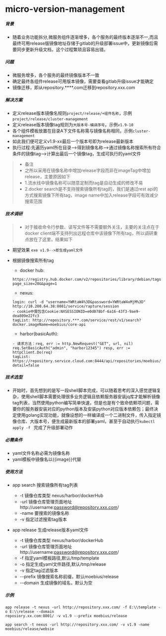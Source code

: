 # micro-version-management

##### 背景
 - 随着业务功能拆分,微服务组件逐渐增多，各个服务的最终版本逐渐不一,而且最终可用release版镜像地址存储于gitlab的升级部署issue中，更新镜像后需要同步更新升级文档，这个过程繁琐且容易出错。
 
##### 问题
 - 微服务增多，各个服务的最终镜像版本不一致
 - 确定最终各组件release可用版本镜像，需要查看gitlab升级issue才能确定
 - 镜像迁移，即从repository.****.com迁移到repository.xxx.com
 
##### 解决方案
 - 定义release版本镜像名规则`project/release/+组件名称`，示例`project/release/cluster-management`
 - 定义release版本镜像tag规则为`大版本号-编译序号`，示例`v1.9-10`
 - 各个组件模板放置在目录A下文件名称需与镜像名称相同，示例`cluster-management`
 - 如此我们便可定义v1.9-xx最后一个版本号即为release最新版本
 - 执行过程:先遍历yaml所在目录-->得到镜像名称-->通过镜像名称搜索所有符合条件的镜像tag-->计算出最后一个镜像tag，生成可执行的yaml文件
 >- 备注
 >- 之所以采用在镜像名称中增加release字段而非在imageTag中增加release，主要原因如下
 >- 1.流水线中镜像名称可以随意定制而tag是自动生成的修改不易
 >- 2.docker search是不支持搜索镜像所有tag的，我们是通过rest api的方式搜索镜像下所有tag，image name中加入release字段可有效减少搜索范围

##### 技术调研
  >- 对于接收命令行参数、读写文件等不需要额外关注，主要的关注点在于docker client端不支持列出远程仓库中该镜像下所有tag，所以调研重点放在了这里，结果如下
  
  - 期望效果 `exe v1.9-->即生成yaml文件`
  - 根据镜像搜索所有tag
    - docker hub:
    ```
    https://registry.hub.docker.com/v2/repositories/library/debian/tags?page_size=20&&page=1
    ```
    - nexus:
    ```
    login: curl -d "username=YWRtaW4%3D&password=YWRtaW4xMjM%3D" http://10.200.64.38:8081/service/rapture/session
    - cookie中需包含Cookie:NXSESSIONID=e0d078bf-6a16-43f3-9ae9-dea809e22fc3
    tagList: http://repository.***.com/service/rest/v1/search?docker.imageName=moebius/core-api
    ```
    
    - harbor(basicAuth):
    ```
    - 请求方法：req, err := http.NewRequest("GET", url, nil) req.SetBasicAuth("admin", "harbor12345") resp, err := httpClient.Do(req)
    tagList: https://repository.service.cloud.com:8444/api/repositories/moebius/zentao/tags?detail=false
    ```
    
##### 技术选型

  - 开始时，首先想到的是写一段shell脚本完成，可以随着思考的深入感觉逻辑复杂，使用shell脚本需要处理很多业务逻辑且依赖服务器安装jq库才能解析镜像tag列表，当然使用python编写简单快速，但是也是有个致命依赖项问题，需要你的服务器安装对应的python版本及安装python对应版本依赖包；最终决定使用golang实现功能，就像设想的一样编译成一个二进制文件，传入指定镜像仓库、大版本号，便生成最新版本的部署yaml，甚至于自动执行`kubectl apply -f ` 完成了升级部署动作
  
##### 必需条件

  - yaml文件名称必需为镜像名称
  - yaml模板中镜像名以{{image}}代替
  
##### 使用方法
 
  - app search 搜索镜像所有tag列表
    - -t 镜像仓库类型 nexus/harbor/dockerHub
    - -url 镜像仓库管理页面地址 http://username:password@repository.xxx.com/
    - -name 要搜索的镜像名称
    - -v 指定过滤搜索tag版本
    
  - app release 生成release版本yaml文件
    - -t 镜像仓库类型 nexus/harbor/dockerHub
    - -url 镜像仓库管理页面地址 http://username:password@repository.xxx.com/
    - -f 指定yaml模板路径,默认/tmp/template
    - -o 指定生成yaml文件路径,默认/tmp/release
    - -v 指定tag过滤版本
    - --prefix 镜像搜索名称前缀，默认moebius/release
    - --domain 生成镜像的域名，默认为空
    
##### 示例

```cassandraql
app release -t nexus -url http://repository.xxx.com/ -f E:\\template -o E:\\release --domain
reposiory.xx.com:8001/ -v v1.9 --prefix moebius/release

app search -t nexus -url http://repository.xxx.com/ -v v1.9 -name moebius/release/websie
```